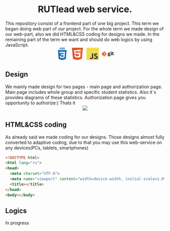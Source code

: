 <div id="header" align="center">
<h1>RUTlead web service.</h1>
</div>
This repository consist of a frontend part of one big project.
This term we began doing web part of our project. For the whole term we made design of our web-part, also we did HTML&CSS coding for designs we made. In the remaining part of the term we want and should do web logics by using JavaScript.

<div align="center">
  <img src="https://github.com/devicons/devicon/blob/master/icons/css3/css3-plain-wordmark.svg"  title="CSS3" alt="CSS" width="40" height="40"/>&nbsp;
  <img src="https://github.com/devicons/devicon/blob/master/icons/html5/html5-original.svg" title="HTML5" alt="HTML" width="40" height="40"/>&nbsp;
  <img src="https://github.com/devicons/devicon/blob/master/icons/javascript/javascript-original.svg" title="JavaScript" alt="JavaScript" width="40" height="40"/>&nbsp;
  <img src="https://github.com/devicons/devicon/blob/master/icons/git/git-original-wordmark.svg" title="Git" **alt="Git" width="40" height="40"/>
</div>
<h2>Design</h2>
<div>
We mainly made design for two pages - main page and authorization page.
Main page includes whole group and specific student statistics. Also it`s provides diagrams of these statistics.
Authorization page gives you opportunity to authorize:) Thats it
</div>
<div id="header" align="center">
<img src="https://github.com/ImmortalIdiot/RUTLead-Web-Frontend/assets/129608390/6386f0b0-0a03-4414-951d-55e267ab6fb0" width=500/>
</div>
<h2>HTML&CSS coding</h2>
As already said we made coding for our designs. Those designs almost fully converted to adaptive coding, due to that you may use this web-service on any devices(PCs, tablets, smartphones)

```html
<!DOCTYPE html>
<html lang="ru">
<head>
  <meta charset="UTF-8">
  <meta name="viewport" content="width=device-width, initial-scale=1.0">
  <title></title>
</head>
<body></body>
```

<h2>Logics</h2>
In progress



